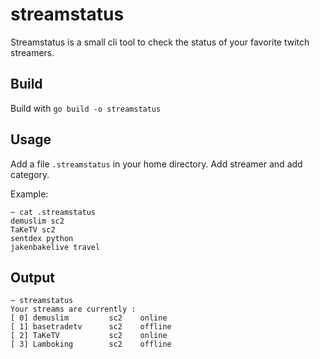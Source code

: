 streamstatus
==============================

Streamstatus is a small cli tool to check the status of your favorite twitch streamers.

## Build

Build with `go build -o streamstatus`

## Usage

Add a file `.streamstatus` in your home directory. Add streamer and add category.

Example:
```
~ cat .streamstatus
demuslim sc2
TaKeTV sc2
sentdex python
jakenbakelive travel
```

## Output
```
~ streamstatus
Your streams are currently :
[ 0] demuslim         sc2    online
[ 1] basetradetv      sc2    offline
[ 2] TaKeTV           sc2    online
[ 3] Lamboking        sc2    offline
```

